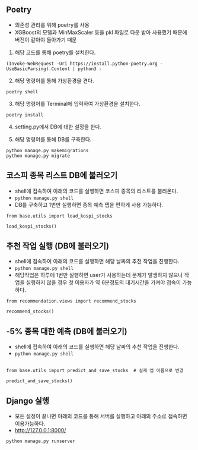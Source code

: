 
## Poetry
- 의존성 관리를 위해 poetry를 사용
- XGBoost의 모델과 MinMaxScaler 등을 pkl 파일로 다운 받아 사용했기 때문에 버전이 같아야 돌아가기 때문

1. 해당 코드를 통해 poetry를 설치한다.
```poetry module install
(Invoke-WebRequest -Uri https://install.python-poetry.org -UseBasicParsing).Content | python3 -
```

2. 해당 명령어를 통해 가상환경을 켠다.
```shell
poetry shell
```

3. 해당 명령어를 Terminal에 입력하여 가상환경을 설치한다.
```commandline
poetry install
```

4. setting.py에서 DB에 대한 설정을 한다.

5. 해당 명령어를 통해 DB를 구축한다.
```commandline
python manage.py makemigrations
python manage.py migrate
```

## 코스피 종목 리스트 DB에 불러오기
- shell에 접속하여 아래의 코드를 실행하면 코스피 종목의 리스트를 불러온다.
- `python manage.py shell`
- DB를 구축하고 1번만 실행하면 종목 예측 탭을 편하게 사용 가능하다.
```commandline
from base.utils import load_kospi_stocks  

load_kospi_stocks()
```

## 추천 작업 실행 (DB에 불러오기)
- shell에 접속하여 아래의 코드를 실행하면 해당 날짜의 추천 작업을 진행한다.
- `python manage.py shell`
- 해당작업은 하루에 1번만 실행하면 user가 사용하는데 문제가 발생하지 않으나 작업을 실행하지 않을 경우 첫 이용자가 약 6분정도의 대기시간을 가져야 접속이 가능하다.
```commandline
from recommendation.views import recommend_stocks

recommend_stocks()
```


## -5% 종목 대한 예측 (DB에 불러오기)
- shell에 접속하여 아래의 코드를 실행하면 해당 날짜의 추천 작업을 진행한다.
- `python manage.py shell`
```commandline

from base.utils import predict_and_save_stocks  # 실제 앱 이름으로 변경

predict_and_save_stocks()
```

## Django 실행
- 모든 설정이 끝나면 아래의 코드를 통해 서버를 실행하고 아래의 주소로 접속하면 이용가능하다. 
- http://127.0.0.1:8000/
```commandline
python manage.py runserver
```